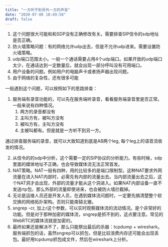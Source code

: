 ```yaml
---
title: "一方听不到另外一方的声音"
date: "2020-07-08 18:49:58"
draft: false
---
```

1. 这个问题很大可能和和SDP没有正确修改有关。需要排查SIP信令的sdp地址是否正确。
2. 防火墙策略问题：有的网络允许udp出去，但是不允许udp进来。需要设置防火墙策略。
3. udp端口范围太小。一般一个通话需要占用4个udp端口。如果开放的udp端口太少，在通话达到一定数量后，就会出现一部分呼叫没有可用端口。
4. 用户设备的问题。例如用户的电脑声卡或者扬声器出现问题。
5. 由于网络的复杂性，还有很多可能

一般遇到这个问题，可以按照如下的思路排查：

1. 服务端有录音功能的，可以先在服务端听录音，看看服务端录音里是否正常。一般来说有四种情况。
   1. 两方的录音都没有
   2. 主叫方有，被叫方没有
   3. 被叫方有，主叫方没有
   4. 主被叫都有。但是就是一方听不到另一方。

通过排查服务端的录音，就可以大致知道到底是AB两个leg, 每个leg上的语音流收发的情况。

2. 从信令的的sdp中分析，这个需要一定的SIP协议的分析能力。有些时候，sdp里面的媒体地址不正确，也会导致媒体流无法正常首发。
3. NAT策略。NAT一般有四种，用的比较多的是端口限制型。这种NAT要求外网流量在进入NAT内部时，必需先有内部的流量出去。当内部流量出去之后，这个NAT洞才会出现，外部的流量才能从这个洞进入。如果NAT内部设备一直不发送rtp包，那么外部的流量即使进来，也会被防火墙拦截掉。
4. 无论是运维人员还是开发人员，在遇到媒体流问题时，一定要先搞清楚整个软交换的网络拓扑架构。否则只能南辕北辙。
5. sngrep -cr, 加上r这个参数，可以实时观察媒体流的流动情况。是个非常好的功能。但是对于那种加密的媒体流，sngrep是抓不到的，这点要注意。常见的WebRTC的媒体流就是加密的。
6. 最终如果还是解决不了，那么只能祭出最后的杀器：tcpdump + wireshark。服务端抓包的话，虽然sngrep可以抓包，但是比较浪费内存还可能会出现丢包。最好用tcpdump抓包成文件，然后在wireshark上分析。


